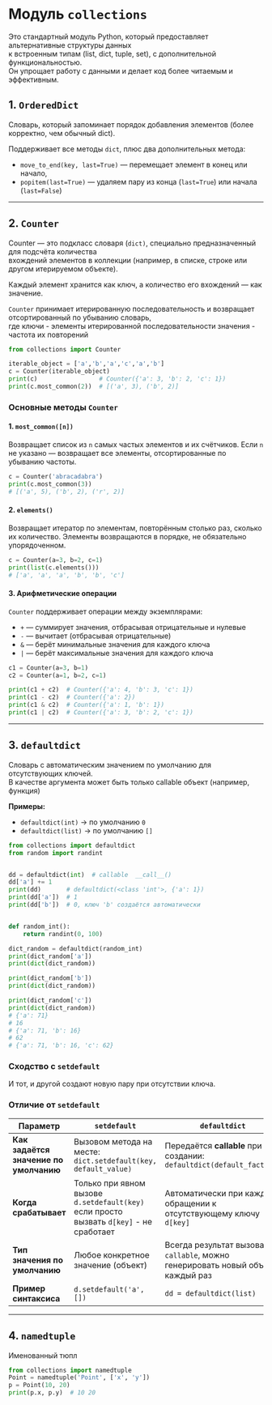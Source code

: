 # Модуль `collections`

Это стандартный модуль Python, который предоставляет альтернативные структуры данных  
к встроенным типам (list, dict, tuple, set), с дополнительной функциональностью.  
Он упрощает работу с данными и делает код более читаемым и эффективным.

## 1. `OrderedDict`
   
Словарь, который запоминает порядок добавления элементов (более корректно, чем обычный dict).  

Поддерживает все методы `dict`, плюс два дополнительных метода:

* `move_to_end(key, last=True)` — перемещает элемент в конец или начало,
* `popitem(last=True)` — удаляем пару из конца (`last=True`) или начала (`last=False`)

---

## 2. `Counter`

Counter — это подкласс словаря (`dict)`, специально предназначенный для подсчёта количества   
вхождений элементов в коллекции (например, в списке, строке или другом итерируемом объекте).

Каждый элемент хранится как ключ, а количество его вхождений — как значение.

`Counter` принимает итерированную последовательность и возвращает отсортированный по убыванию словарь,  
где 
ключи - элементы итерированной последовательности
значения - частота их повторений

```python
from collections import Counter

iterable_object = ['a','b','a','c','a','b']
c = Counter(iterable_object)
print(c)                 # Counter({'a': 3, 'b': 2, 'c': 1})
print(c.most_common(2))  # [('a', 3), ('b', 2)]
```

### Основные методы `Counter`

#### 1. `most_common([n])`

Возвращает список из `n` самых частых элементов и их счётчиков.
Если `n` не указано — возвращает все элементы, отсортированные по убыванию частоты.

```python
c = Counter('abracadabra')
print(c.most_common(3))
# [('a', 5), ('b', 2), ('r', 2)]
```
#### 2. `elements()`

Возвращает итератор по элементам, повторённым столько раз, сколько их количество.
Элементы возвращаются в порядке, не обязательно упорядоченном.

```python
c = Counter(a=3, b=2, c=1)
print(list(c.elements()))
# ['a', 'a', 'a', 'b', 'b', 'c']
```

#### 3. Арифметические операции

`Counter` поддерживает операции между экземплярами:

* `+` — суммирует значения, отбрасывая отрицательные и нулевые
* `-` — вычитает (отбрасывая отрицательные)
* `&` — берёт минимальные значения для каждого ключа
* `|` — берёт максимальные значения для каждого ключа

```python
c1 = Counter(a=3, b=1)
c2 = Counter(a=1, b=2, c=1)

print(c1 + c2)  # Counter({'a': 4, 'b': 3, 'c': 1})
print(c1 - c2)  # Counter({'a': 2})
print(c1 & c2)  # Counter({'a': 1, 'b': 1})
print(c1 | c2)  # Counter({'a': 3, 'b': 2, 'c': 1})
```

---

## 3. `defaultdict`

Словарь с автоматическим значением по умолчанию для отсутствующих ключей.  
В качестве аргумента может быть только callable объект (например, функция)

**Примеры:**

* `defaultdict(int)` → по умолчанию `0`
* `defaultdict(list)` → по умолчанию `[]`

```python
from collections import defaultdict
from random import randint


dd = defaultdict(int)  # callable  __call__()
dd['a'] += 1
print(dd)       # defaultdict(<class 'int'>, {'a': 1})
print(dd['a'])  # 1
print(dd['b'])  # 0, ключ 'b' создаётся автоматически


def random_int():
    return randint(0, 100)

dict_random = defaultdict(random_int)
print(dict_random['a'])
print(dict(dict_random))

print(dict_random['b'])
print(dict(dict_random))

print(dict_random['c'])
print(dict(dict_random))
# {'a': 71}
# 16
# {'a': 71, 'b': 16}
# 62
# {'a': 71, 'b': 16, 'c': 62}
```
### Сходство с `setdefault`

И тот, и другой создают новую пару при отсутствии ключа.

### Отличие от `setdefault`

| Параметр                                | `setdefault`                                                                                | `defaultdict`                                                                |
|-----------------------------------------|---------------------------------------------------------------------------------------------|------------------------------------------------------------------------------|
| **Как задаётся значение по умолчанию**  | Вызовом метода на месте: `dict.setdefault(key, default_value)`                              | Передаётся **callable** при создании: `defaultdict(default_factory)`         |
| **Когда срабатывает**                   | Только при явном вызове `d.setdefault(key)` <br>если просто вызвать `d[key]` - не сработает | Автоматически при каждом обращении к отсутствующему ключу `d[key]`           |
| **Тип значения по умолчанию**           | Любое конкретное значение (объект)                                                          | Всегда результат вызова `callable`, можно генерировать новый объект каждый раз |
| **Пример синтаксиса**                   | `d.setdefault('a', [])`                                                                     | `dd = defaultdict(list)`                                                     |

---

## 4. `namedtuple`

Именованный тюпл

```python
from collections import namedtuple
Point = namedtuple('Point', ['x', 'y'])
p = Point(10, 20)
print(p.x, p.y)  # 10 20
```

